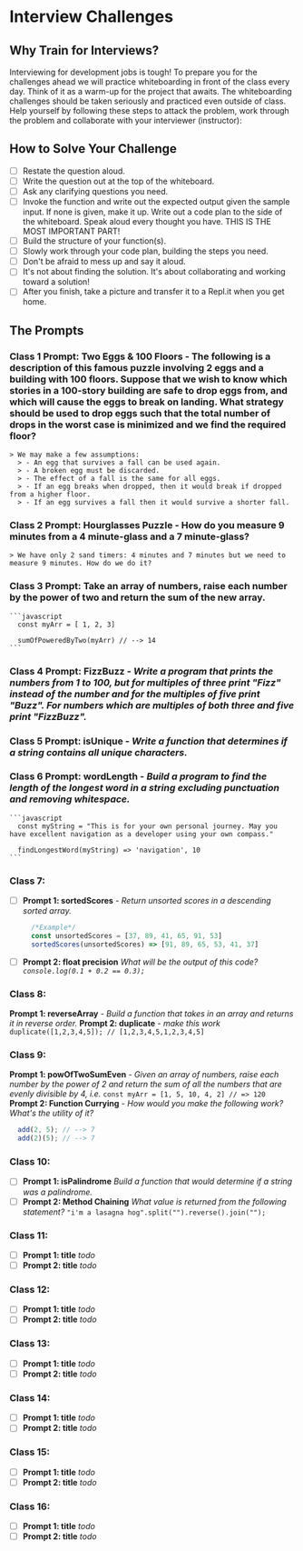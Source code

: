 # Interview Challenges

## Why Train for Interviews?

Interviewing for development jobs is tough! To prepare you for the challenges ahead we will practice whiteboarding in front of the class every day. Think of it as a warm-up for the project that awaits. The whiteboarding challenges should be taken seriously and practiced even outside of class. Help yourself by following these steps to attack the problem, work through the problem and collaborate with your interviewer (instructor):

## How to Solve Your Challenge

- [ ] Restate the question aloud.
- [ ] Write the question out at the top of the whiteboard.
- [ ] Ask any clarifying questions you need.
- [ ] Invoke the function and write out the expected output given the sample input. If none is given, make it up.
Write out a code plan to the side of the whiteboard.
Speak aloud every thought you have. THIS IS THE MOST IMPORTANT PART!
- [ ] Build the structure of your function(s).
- [ ] Slowly work through your code plan, building the steps you need.
- [ ] Don't be afraid to mess up and say it aloud.
- [ ] It's not about finding the solution. It's about collaborating and working toward a solution!
- [ ] After you finish, take a picture and transfer it to a Repl.it when you get home.

## The Prompts

### **Class 1 Prompt: Two Eggs & 100 Floors** - The following is a description of this famous puzzle involving 2 eggs and a building with 100 floors. Suppose that we wish to know which stories in a 100-story building are safe to drop eggs from, and which will cause the eggs to break on landing. What strategy should be used to drop eggs such that the total number of drops in the worst case is minimized and we find the required floor?

    > We may make a few assumptions:
      > - An egg that survives a fall can be used again.
      > - A broken egg must be discarded.
      > - The effect of a fall is the same for all eggs.
      > - If an egg breaks when dropped, then it would break if dropped from a higher floor.
      > - If an egg survives a fall then it would survive a shorter fall.

### **Class  2 Prompt: Hourglasses Puzzle** - How do you measure 9 minutes from a 4 minute-glass and a 7 minute-glass?

    > We have only 2 sand timers: 4 minutes and 7 minutes but we need to measure 9 minutes. How do we do it?
  
### **Class 3 Prompt: Take an array of numbers, raise each number by the power of two and return the sum of the new array.**

    ```javascript
      const myArr = [ 1, 2, 3]

      sumOfPoweredByTwo(myArr) // --> 14
    ```

### **Class 4 Prompt: FizzBuzz** - *Write a program that prints the numbers from 1 to 100, but for multiples of three print "Fizz" instead of the number and for the multiples of five print "Buzz". For numbers which are multiples of both three and five print "FizzBuzz".*

### **Class 5 Prompt: isUnique** - *Write a function that determines if a string contains all unique characters.*

### **Class 6 Prompt: wordLength** - *Build a program to find the length of the longest word in a string excluding punctuation and removing whitespace.*

    ```javascript
      const myString = "This is for your own personal journey. May you have excellent navigation as a developer using your own compass."

      findLongestWord(myString) => 'navigation', 10
    ```

### Class 7:

  - [ ] **Prompt 1: sortedScores** - *Return unsorted scores in a descending sorted array.*

      ```javascript
        /*Example*/
        const unsortedScores = [37, 89, 41, 65, 91, 53]
        sortedScores(unsortedScores) => [91, 89, 65, 53, 41, 37]
      ```

  - [ ] **Prompt 2: float precision** *What will be the output of this code? `console.log(0.1 + 0.2 == 0.3);`*

### Class 8:

  **Prompt 1: reverseArray** - *Build a function that takes in an array and returns it in reverse order.*
  **Prompt 2: duplicate** - *make this work* `duplicate([1,2,3,4,5]); // [1,2,3,4,5,1,2,3,4,5]`
  
### Class 9:

  **Prompt 1: powOfTwoSumEven** - *Given an array of numbers, raise each number by the power of 2 and return the sum of all the numbers that are evenly divisible by 4, i.e.* `const myArr = [1, 5, 10, 4, 2] // => 120`
  **Prompt 2: Function Currying** - *How would you make the following work? What's the utility of it?*
  
  ```javascript
    add(2, 5); // --> 7
    add(2)(5); // --> 7
  ```

### Class 10:

  - [ ] **Prompt 1: isPalindrome** *Build a function that would determine if a string was a palindrome.*
  - [ ] **Prompt 2: Method Chaining** *What value is returned from the following statement?* `"i'm a lasagna hog".split("").reverse().join("");`

### Class 11:

  - [ ] **Prompt 1: title** *todo*
  - [ ] **Prompt 2: title** *todo*

### Class 12:

  - [ ] **Prompt 1: title** *todo*
  - [ ] **Prompt 2: title** *todo*

### Class 13:

  - [ ] **Prompt 1: title** *todo*
  - [ ] **Prompt 2: title** *todo*

### Class 14:

  - [ ] **Prompt 1: title** *todo*
  - [ ] **Prompt 2: title** *todo*

### Class 15:

  - [ ] **Prompt 1: title** *todo*
  - [ ] **Prompt 2: title** *todo*

### Class 16:

  - [ ] **Prompt 1: title** *todo*
  - [ ] **Prompt 2: title** *todo*

<!-- Class 17:
  Prompt 1: *todo*
  Prompt 2: *todo*
Class 18:
  Prompt 1: *todo*
  Prompt 2: *todo*
Class 19:
  Prompt 1: *todo*
  Prompt 2: *todo*
Class 20:
  Prompt 1: *todo*
  Prompt 2: *todo* -->

  <!-- Estimated readtime functionality for a web page -->